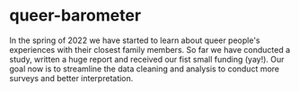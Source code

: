 # queer-barometer

In the spring of 2022 we have started to learn about queer people's experiences with their closest family members. So far we have conducted a study, written a huge report and received our fist small funding (yay!). Our goal now is to streamline the data cleaning and analysis to conduct more surveys and better interpretation.
